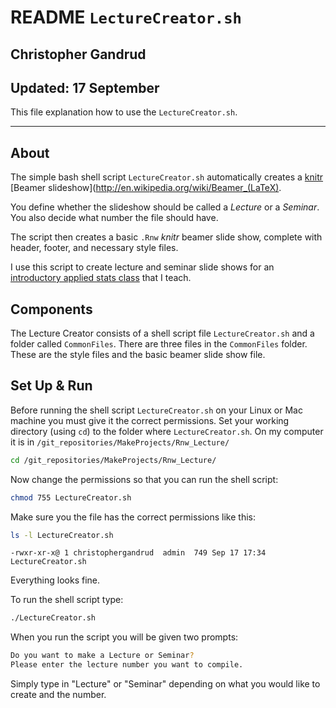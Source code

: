 # README `LectureCreator.sh`
## Christopher Gandrud
## Updated: 17 September

This file explanation how to use the `LectureCreator.sh`.

---

## About

The simple bash shell script `LectureCreator.sh` automatically creates a [knitr](http://yihui.name/knitr/) [Beamer slideshow](http://en.wikipedia.org/wiki/Beamer_(LaTeX). 

You define whether the slideshow should be called a *Lecture* or a *Seminar*. You also decide what number the file should have.

The script then creates a basic `.Rnw` *knitr* beamer slide show, complete with header, footer, and necessary style files.

I use this script to create lecture and seminar slide shows for an [introductory applied stats class](http://christophergandrud.github.com/Introduction_to_Statistics_and_Data_Analysis_Yonsei/) that I teach.

## Components
The Lecture Creator consists of a shell script file `LectureCreator.sh` and a folder called `CommonFiles`. There are three files in the `CommonFiles` folder. These are the style files and the basic beamer slide show file.

## Set Up & Run
Before running the shell script `LectureCreator.sh` on your Linux or Mac machine you must give it the correct permissions. Set your working directory (using `cd`) to the folder where `LectureCreator.sh`. On my computer it is in `/git_repositories/MakeProjects/Rnw_Lecture/`


```bash
cd /git_repositories/MakeProjects/Rnw_Lecture/
```


Now change the permissions so that you can run the shell script:


```bash
chmod 755 LectureCreator.sh
```


Make sure you the file has the correct permissions like this:


```bash
ls -l LectureCreator.sh
```

```
-rwxr-xr-x@ 1 christophergandrud  admin  749 Sep 17 17:34 LectureCreator.sh
```


Everything looks fine.

To run the shell script type:

```bash
./LectureCreator.sh
```


When you run the script you will be given two prompts:


```bash
Do you want to make a Lecture or Seminar?
Please enter the lecture number you want to compile.
```


Simply type in "Lecture" or "Seminar" depending on what you would like to create and the number.
